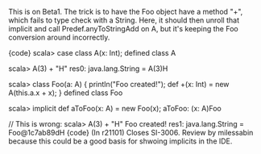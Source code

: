 This is on Beta1. The trick is to have the Foo object have a method "+", which fails to type check with a String. Here, it should then unroll that implicit and call Predef.anyToStringAdd on A, but it's keeping the Foo conversion around incorrectly.

{code}
scala> case class A(x: Int);
defined class A

scala> A(3) + "H"
res0: java.lang.String = A(3)H

scala> class Foo(a: A) { println("Foo created!"); def +(x: Int) = new A(this.a.x + x); }
defined class Foo

scala> implicit def aToFoo(x: A) = new Foo(x);
aToFoo: (x: A)Foo

// This is wrong:
scala> A(3) + "H"
Foo created!
res1: java.lang.String = Foo@1c7ab89dH
{code}
(In r21101) Closes SI-3006. Review by milessabin because this could be a good basis for shwoing implicits in the IDE.
